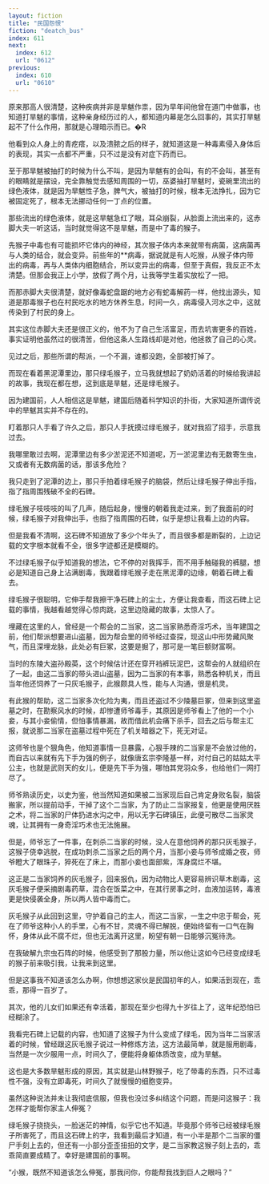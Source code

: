 ```yaml
---
layout: fiction
title: "民国怨恨"
fiction: "deatch_bus"
index: 611
next:
  index: 612
  url: "0612"
previous:
  index: 610
  url: "0610"
---
```

原来那高人很清楚，这种疾病并非是旱魃作祟，因为早年间他曾在道门中做事，也知道打旱魃的事情，这种亲身经历过的人，都知道内幕是怎么回事的，其实打旱魃起不了什么作用，那就是心理暗示而已。�R

他看到众人身上的青疙瘩，以及溃脓之后的样子，就知道这是一种毒素侵入身体后的表现，其实一点都不严重，只不过是没有对症下药而已。

至于那旱魃被抽打的时候为什么不叫，是因为旱魃有的会叫，有的不会叫，甚至有的眼睛就是摆设，完全靠触觉去感知周围的一切，巫婆抽打旱魃时，瓷碗里流出的绿色液体，就是因为旱魃性子急，脾气大，被抽打的时候，根本无法挣扎，因为它被固定死了，根本无法挪动任何一丁点的位置。

那些流出的绿色液体，就是这旱魃急红了眼，耳朵崩裂，从脸面上流出来的，这赤脚大夫一听这话，当时就觉得这不是旱魃，而是中了毒的猴子。

先猴子中毒也有可能损坏它体内的神经，其次猴子体内本来就带有病菌，这病菌再与人类的结合，就会变异。前些年的**病毒，据说就是有人吃猴，从猴子体内带出的病毒，再与人类体内细胞结合，所以变异出的病毒，但至于真假，我反正不太清楚。但那会我正上小学，放假了两个月，让我等学生着实放松了一把。

而那赤脚大夫很清楚，就好像毒蛇盘踞的地方必有蛇毒解药一样，他找出源头，知道是那毒猴子也在村民吃水的地方休养生息，时间一久，病毒侵入河水之中，这就传染到了村民的身上。

其实这位赤脚大夫还是很正义的，他不为了自己生活富足，而去坑害更多的百姓，事实证明他虽然过的很清苦，但他这条人生路线却是对他，他拯救了自己的心灵。

见过之后，那些所谓的帮派，一个不漏，谁都没跑，全部被打掉了。

而现在看着黑泥潭里边，那只绿毛猴子，立马我就想起了奶奶活着的时候给我讲起的故事，我现在都在想，这到底是旱魃，还是绿毛猴子。

因为建国前，人人相信这是旱魃，建国后随着科学知识的扑街，大家知道所谓传说中的旱魃其实并不存在的。

盯着那只人手看了许久之后，那只人手抚摸过绿毛猴子，就对我招了招手，示意我过去。

我哪里敢过去啊，泥潭里边有多少淤泥还不知道呢，万一淤泥里边有无数寄生虫，又或者有无数病菌的话，那该多危险？

我只走到了泥潭的边上，那只手拍着绿毛猴子的脑袋，然后让绿毛猴子伸出手指，指了指周围残破不全的石碑。

绿毛猴子吱吱吱的叫了几声，随后起身，慢慢的朝着我走过来，到了我面前的时候，绿毛猴子对我伸出手，也指了指周围的石碑，似乎是想让我看上边的内容。

但是我看不清啊，这石碑不知道放了多少个年头了，而且很多都是断裂的，上边记载的文字根本就看不全，很多字迹都还是模糊的。

不过绿毛猴子似乎知道我的想法，它不停的对我挥手，而不用手触碰我的裤腿，想必是知道自己身上沾满剧毒，我跟着绿毛猴子走在黑泥潭的边缘，朝着石碑上看去。

绿毛猴子很聪明，它伸手帮我擦干净石碑上的尘土，方便让我查看，而这石碑上记载的事情，我越看越觉得心惊肉跳，这里边隐藏的故事，太惊人了。

埋藏在这里的人，曾经是一个帮会的二当家，这二当家熟悉奇淫巧术，当年建国之前，他们帮派想要进山盗墓，因为帮会里的师爷经过查探，现这山中形势藏风聚气，而且深埋龙脉，此处必有巨冢，这要是掘了，那可是一笔巨额财富啊。

当时的东陵大盗孙殿英，这个时候估计还在穿开裆裤玩泥巴，这帮会的人就组织在了一起，由这二当家的带头进山盗墓，因为二当家的有本事，熟悉各种机关，而且当年他还饲养了一只灰毛猴子，此猴颇具人性，能与人沟通，很是机灵。

有此猴的帮助，这二当家多次化险为夷，而且还盗过不少陵墓巨冢，但来到这里盗墓之时，在勘察风水的时候，却惨遭师爷毒手，其原因是师爷看上了他的一个小妾，与其小妾偷情，但怕事情暴漏，故而借此机会痛下杀手，回去之后与帮主汇报，就说那二当家在盗墓过程中死在了机关暗器之下，死无对证。

这师爷也是个狠角色，他知道事情一旦暴露，心狠手辣的二当家是不会放过他的，而自古以来就有先下手为强的例子，就像唐玄宗李隆基一样，对付自己的姑姑太平公主，也就是武则天的女儿，便是先下手为强，哪怕其党羽众多，也给他们一网打尽了。

师爷熟读历史，以史为鉴，他当然知道如果被二当家现后自己肯定身败名裂，脑袋搬家，所以提前动手，干掉了这个二当家，为了防止二当家报复，他更是使用厌胜之术，将二当家的尸体扔进水沟之中，用以无字石碑镇压，此便可散尽二当家灵魂，让其拥有一身奇淫巧术也无法施展。

但是，师爷忘了一件事，在刺杀二当家的时候，没人在意他饲养的那只灰毛猴子，这猴子侥幸逃脱，在成功刺杀二当家之后的两个月，当那小妾与师爷成婚之夜，师爷瞪大了眼珠子，猝死在了床上，而那小妾也面部紫，浑身腐烂不堪。

这正是二当家饲养的灰毛猴子，回来报仇，因为动物比人更容易辨识草木剧毒，这灰毛猴子便采摘剧毒药草，混合在饭菜之中，在其行房事之时，血液加运转，毒液更是快侵袭全身，所以两人皆中毒而亡。

灰毛猴子从此回到这里，守护着自己的主人，而这二当家，一生之中忠于帮会，死在了师爷这种小人的手里，心有不甘，灵魂不得已解脱，便始终留有一口气在胸怀，身体从此不腐不烂，但也无法离开这里，盼望有朝一日能够沉冤待洗。

在我破解九宗虫石阵的时候，他感受到了那股力量，所以他让这如今已经变成绿毛的猴子前来吸引我，让我来到这里。

但是这事我不知道该怎么办啊，你想想这家伙是民国初年的人，如果活到现在，乖乖，那得一百岁了。

其次，他的儿女们如果还有幸活着，那现在至少也得九十岁往上了，这年纪恐怕已经糊涂了。

我看完石碑上记载的内容，也知道了这猴子为什么变成了绿毛，因为当年二当家活着的时候，曾经跟这灰毛猴子说过一种修炼方法，这方法最简单，就是服用剧毒，当然是一次少服用一点，时间久了，便能将身躯体质改变，成为旱魃。

这也是大多数旱魃形成的原因，其实就是山林野猴子，吃了带毒的东西，只不过毒性不强，没有立即毒死，时间久了就慢慢的细胞变异。

虽然这种说法并未让我彻底信服，但我也没过多纠结这个问题，而是问这猴子：我怎样才能帮你家主人伸冤？

绿毛猴子挠挠头，一脸迷茫的神情，似乎它也不知道。毕竟那个师爷已经被绿毛猴子所害死了，而且这石碑上的字，我看到最后才知道，有一小半是那个二当家的僵尸手刻上去的，但还有一小部分歪歪扭扭的文字，是二当家教这猴子刻上去的，乖乖简直要成精了。幸好是建国前的事啊。

“小猴，既然不知道该怎么伸冤，那我问你，你能帮我找到巨人之眼吗？”